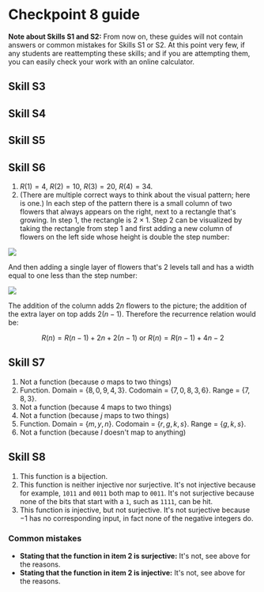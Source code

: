# Checkpoint 8 guide

**Note about Skills S1 and S2:**  From now on, these guides will not contain answers or common mistakes for Skills S1 or S2. At this point very few, if any students are reattempting these skills; and if you are attempting them, you can easily check your work with an online calculator. 

## Skill S3

## Skill S4

## Skill S5

## Skill S6

1. $R(1) = 4$, $R(2) = 10$, $R(3) = 20$, $R(4) = 34$. 
2. (There are multiple correct ways to think about the visual pattern; here is one.) In each step of the pattern there is a small column of two flowers that always appears on the right, next to a rectangle that's growing. In step 1, the rectangle is $2 \times 1$. Step 2 can be visualized by taking the rectangle from step 1 and first adding a new column of flowers on the left side whose height is double the step number: 

![](https://i.ibb.co/k0W43sD/Document-154-2.jpg)

And then adding a single layer of flowers that's 2 levels tall and has a width equal to one less than the step number: 

![](https://i.ibb.co/njWGWSB/Document-154-3.jpg)

The addition of the column adds $2n$ flowers to the picture; the addition of the extra layer on top adds $2(n-1)$. Therefore the recurrence relation would be: 

$$R(n) = R(n-1) + 2n + 2(n-1) \ \text{or} \ R(n) = R(n-1) + 4n -2$$



## Skill S7

1. Not a function (because $o$ maps to two things)
2. Function. Domain = $\lbrace 8,0,9,4,3 \rbrace$. Codomain = $\lbrace 7,0,8,3,6 \rbrace$. Range = $\lbrace 7,8,3\rbrace$. 
3. Not a function (because $4$ maps to two things)
4. Not a function (because $j$ maps to two things)
5. Function. Domain = $\lbrace m,y,n \rbrace$. Codomain = $\lbrace r,g,k,s \rbrace$. Range = $\lbrace g,k,s \rbrace$.
6. Not a function (because $l$ doesn't map to anything) 

## Skill S8

1. This function is a bijection. 
2. This function is neither injective nor surjective. It's not injective because for example, `1011` and `0011` both map to `0011`. It's not surjective because none of the bits that start with a `1`, such as `1111`, can be hit. 
3. This function is injective, but not surjective. It's not surjective because $-1$ has no corresponding input, in fact none of the negative integers do. 

### Common mistakes

- **Stating that the function in item 2 is surjective:** It's not, see above for the reasons. 
- **Stating that the function in item 2 is injective:** It's not, see above for the reasons. 
